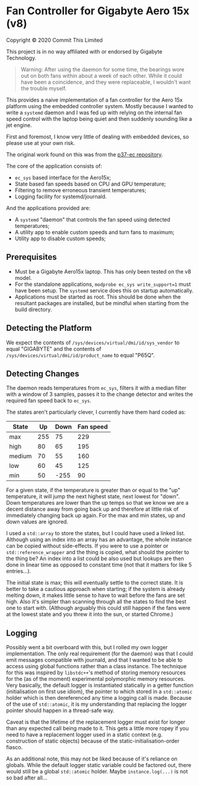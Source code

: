 Fan Controller for Gigabyte Aero 15x (v8) 
=========================================

Copyright © 2020 Commit This Limited

This project is in no way affiliated with or endorsed by Gigabyte
Technology.

> Warning: After using the daemon for some time, the bearings wore out on
> both fans within about a week of each other. While it could have been a
> coincidence, and they were replaceable, I wouldn't want the trouble myself.


This provides a naive implementation of a fan controller for the Aero 15x 
platform using the embedded controller system. Mostly because I wanted to write
a `systemd` daemon and I was fed up with relying on the internal fan speed 
control with the laptop being quiet and then suddenly sounding like a jet
engine.

First and foremost, I know very little of dealing with embedded devices, so
please use at your own risk.

The original work found on this was from the
[p37-ec repository](https://github.com/jertel/p37-ec).

The core of the application consists of:

- `ec_sys` based interface for the Aero15x;
- State based fan speeds based on CPU and GPU temperature;
- Filtering to remove erroneous transient temperatures;
- Logging facility for systemd/journald.


And the applications provided are:
- A `systemd` "daemon" that controls the fan speed using detected temperatures;
- A utility app to enable custom speeds and turn fans to maximum;
- Utility app to disable custom speeds;


Prerequisites
-------------
- Must be a Gigabyte Aero15x laptop. This has only been tested on the v8 model.
- For the standalone applications, `modprobe ec_sys write_support=1` must have
  been setup. The `systemd` service does this on startup automatically.
- Applications must be started as root. This should be done when the resultant
  packages are installed, but be mindful when starting from the build directory.


Detecting the Platform
----------------------
We expect the contents of `/sys/devices/virtual/dmi/id/sys_vendor` to equal
"GIGABYTE" and the contents of `/sys/devices/virtual/dmi/id/product_name` to 
equal "P65Q".


Detecting Changes
-----------------
The daemon reads temperatures from `ec_sys`, filters it with a 
median filter with a window of 3 samples, passes it to the change detector and
writes the required fan speed back to `ec_sys`.

The states aren't particularly clever, I currently have them hard coded as:

|State   | Up  | Down | Fan speed |
|--------|-----|------|-----------|
| max    | 255 |   75 |       229 |
| high   | 80  |   65 |       195 |
| medium | 70  |   55 |       160 |
| low    | 60  |   45 |       125 |
| min    | 50  | -255 |        90 |

For a given state, if the temperature is greater than or equal to the "up"
temperature, it will jump the next highest state, next lowest for "down". Down
temperatures are lower than the up temps so that we know we are a decent
distance away from going back up and therefore at little risk of immediately
changing back up again. For the max and min states, up and down values are
ignored.

I used a `std::array` to store the states, but I could have used a linked list.
Although using an index into an array has an advantage, the whole instance can
be copied without side-effects. If you were to use a pointer or
`std::reference_wrapper` and the thing is copied, what should the pointer to the
thing be? An index into a list could be also used but lookups are then done in
linear time as opposed to constant time (not that it matters for like 5
entries...).

The initial state is max; this will eventually settle to the correct state. It
is better to take a cautious approach when starting; if the system is already
melting down, it makes little sense to have to wait before the fans are set
high. Also it's simpler than scanning through all the states to find the best
one to start with. (Although arguably this could still happen if the fans were
at the lowest state and you threw it into the sun, or started Chrome.)


Logging
-------
Possibly went a bit overboard with this, but I rolled my own logger 
implementation. The only real requirement (for the daemon) was that I could emit
messages compatible with journald, and that I wanted to be able to access using
global functions rather than a class instance. The technique for this was
inspired by `libstdc++`'s method of storing memory resources for the (as of the
moment) experimental polymorphic memory resources. Very basically, the default
logger is instantiated statically in a getter function (initialisation on first
use idiom), the pointer to which stored in a `std::atomic` holder which is then
dereferenced any time a logging call is made. Because of the use of 
`std::atomic`, it is my understanding that replacing the logger pointer should
happen in a thread-safe way.

Caveat is that the lifetime of the replacement logger must exist for longer than
any expected call being made to it. This gets a little more ropey if you need
to have a replacement logger used in a static context (e.g. construction of
static objects) because of the static-initialisation-order fiasco.

As an additional note, this may not be liked because of it's reliance on
globals. While the default logger static variable could be factored out, there
would still be a global `std::atomic` holder. Maybe `instance.log(...)` is not
so bad after all...
